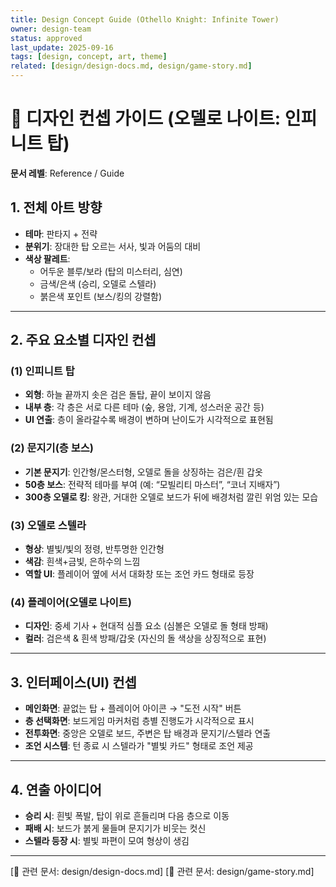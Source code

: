 ```yaml
---
title: Design Concept Guide (Othello Knight: Infinite Tower)
owner: design-team
status: approved
last_update: 2025-09-16
tags: [design, concept, art, theme]
related: [design/design-docs.md, design/game-story.md]
---
```


# 🎨 디자인 컨셉 가이드 (오델로 나이트: 인피니트 탑)

**문서 레벨**: Reference / Guide

## 1. 전체 아트 방향

- **테마**: 판타지 + 전략
- **분위기**: 장대한 탑 오르는 서사, 빛과 어둠의 대비
- **색상 팔레트**:
    - 어두운 블루/보라 (탑의 미스터리, 심연)
    - 금색/은색 (승리, 오델로 스텔라)
    - 붉은색 포인트 (보스/킹의 강렬함)

---

## 2. 주요 요소별 디자인 컨셉

### (1) 인피니트 탑

- **외형**: 하늘 끝까지 솟은 검은 돌탑, 끝이 보이지 않음
- **내부 층**: 각 층은 서로 다른 테마 (숲, 용암, 기계, 성스러운 공간 등)
- **UI 연출**: 층이 올라갈수록 배경이 변하며 난이도가 시각적으로 표현됨

### (2) 문지기(층 보스)

- **기본 문지기**: 인간형/몬스터형, 오델로 돌을 상징하는 검은/흰 갑옷
- **50층 보스**: 전략적 테마를 부여 (예: “모빌리티 마스터”, “코너 지배자”)
- **300층 오델로 킹**: 왕관, 거대한 오델로 보드가 뒤에 배경처럼 깔린 위엄 있는 모습

### (3) 오델로 스텔라

- **형상**: 별빛/빛의 정령, 반투명한 인간형
- **색감**: 흰색+금빛, 은하수의 느낌
- **역할 UI**: 플레이어 옆에 서서 대화창 또는 조언 카드 형태로 등장

### (4) 플레이어(오델로 나이트)

- **디자인**: 중세 기사 + 현대적 심플 요소 (심볼은 오델로 돌 형태 방패)
- **컬러**: 검은색 & 흰색 방패/갑옷 (자신의 돌 색상을 상징적으로 표현)

---

## 3. 인터페이스(UI) 컨셉

- **메인화면**: 끝없는 탑 + 플레이어 아이콘 → "도전 시작" 버튼
- **층 선택화면**: 보드게임 마커처럼 층별 진행도가 시각적으로 표시
- **전투화면**: 중앙은 오델로 보드, 주변은 탑 배경과 문지기/스텔라 연출
- **조언 시스템**: 턴 종료 시 스텔라가 "별빛 카드" 형태로 조언 제공

---

## 4. 연출 아이디어

- **승리 시**: 흰빛 폭발, 탑이 위로 흔들리며 다음 층으로 이동
- **패배 시**: 보드가 붉게 물들며 문지기가 비웃는 컷신
- **스텔라 등장 시**: 별빛 파편이 모여 형상이 생김

---
[📎 관련 문서: design/design-docs.md]
[📎 관련 문서: design/game-story.md]